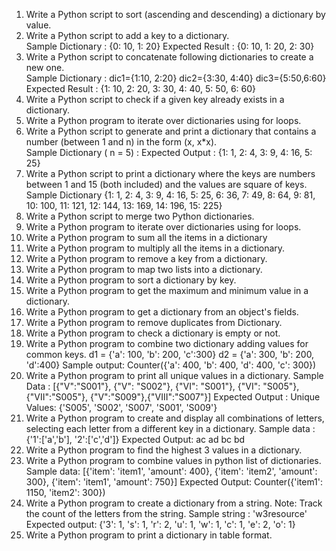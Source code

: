 1. Write a Python script to sort (ascending and descending) a dictionary by value.
2. Write a Python script to add a key to a dictionary.  
Sample Dictionary : {0: 10, 1: 20}
Expected Result : {0: 10, 1: 20, 2: 30}
3. Write a Python script to concatenate following dictionaries to create a new one.  
Sample Dictionary :
dic1={1:10, 2:20}
dic2={3:30, 4:40}
dic3={5:50,6:60}
Expected Result : {1: 10, 2: 20, 3: 30, 4: 40, 5: 50, 6: 60}
4. Write a Python script to check if a given key already exists in a dictionary.
5. Write a Python program to iterate over dictionaries using for loops.
6. Write a Python script to generate and print a dictionary that contains a number (between 1 and n) in the form (x, x*x).  
Sample Dictionary ( n = 5) :
Expected Output : {1: 1, 2: 4, 3: 9, 4: 16, 5: 25}
7. Write a Python script to print a dictionary where the keys are numbers between 1 and 15 (both included) and the values are square of keys.  
Sample Dictionary
{1: 1, 2: 4, 3: 9, 4: 16, 5: 25, 6: 36, 7: 49, 8: 64, 9: 81, 10: 100, 11: 121, 12: 144, 13: 169, 14: 196, 15: 225}
8. Write a Python script to merge two Python dictionaries.
9. Write a Python program to iterate over dictionaries using for loops.  
10. Write a Python program to sum all the items in a dictionary   
11. Write a Python program to multiply all the items in a dictionary.
12. Write a Python program to remove a key from a dictionary.
13. Write a Python program to map two lists into a dictionary.
14. Write a Python program to sort a dictionary by key.
15. Write a Python program to get the maximum and minimum value in a dictionary.
16. Write a Python program to get a dictionary from an object's fields.
17. Write a Python program to remove duplicates from Dictionary.
18. Write a Python program to check a dictionary is empty or not.
19. Write a Python program to combine two dictionary adding values for common keys. 
d1 = {'a': 100, 'b': 200, 'c':300}
d2 = {'a': 300, 'b': 200, 'd':400}
Sample output: Counter({'a': 400, 'b': 400, 'd': 400, 'c': 300})
20. Write a Python program to print all unique values in a dictionary. 
Sample Data : [{"V":"S001"}, {"V": "S002"}, {"VI": "S001"}, {"VI": "S005"}, {"VII":"S005"}, {"V":"S009"},{"VIII":"S007"}]
Expected Output : Unique Values: {'S005', 'S002', 'S007', 'S001', 'S009'}
21. Write a Python program to create and display all combinations of letters, selecting each letter from a different key in a dictionary. 
Sample data : {'1':['a','b'], '2':['c','d']}
Expected Output:
ac
ad
bc
bd
22. Write a Python program to find the highest 3 values in a dictionary.
23. Write a Python program to combine values in python list of dictionaries. 
Sample data: [{'item': 'item1', 'amount': 400}, {'item': 'item2', 'amount': 300}, {'item': 'item1', 'amount': 750}]
Expected Output: Counter({'item1': 1150, 'item2': 300})
24. Write a Python program to create a dictionary from a string. 
Note: Track the count of the letters from the string.
Sample string : 'w3resource'
Expected output: {'3': 1, 's': 1, 'r': 2, 'u': 1, 'w': 1, 'c': 1, 'e': 2, 'o': 1}
25. Write a Python program to print a dictionary in table format. 
